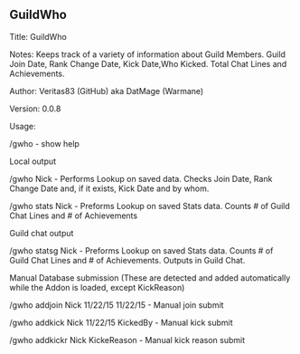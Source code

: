 ## GuildWho
Title: GuildWho

Notes: Keeps track of a variety of information about Guild Members. Guild Join Date, Rank Change Date, Kick Date,Who Kicked. Total Chat Lines and Achievements.

Author: Veritas83 (GitHub) aka DatMage (Warmane)

Version: 0.0.8

Usage:

/gwho - show help

Local output

/gwho Nick - Performs Lookup on saved data. Checks Join Date, Rank Change Date and, if it exists, Kick Date and by whom.

/gwho stats Nick - Preforms Lookup on saved Stats data. Counts # of Guild Chat Lines and # of Achievements

Guild chat output

/gwho statsg Nick - Preforms Lookup on saved Stats data. Counts # of Guild Chat Lines and # of Achievements. Outputs in Guild Chat.

Manual Database submission (These are detected and added automatically while the Addon is loaded, except KickReason)

/gwho addjoin Nick 11/22/15 11/22/15 - Manual join submit

/gwho addkick Nick 11/22/15 KickedBy - Manual kick submit

/gwho addkickr Nick KickeReason - Manual kick reason submit
